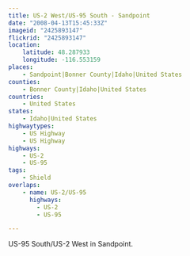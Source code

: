 ```yaml
---
title: US-2 West/US-95 South - Sandpoint
date: "2008-04-13T15:45:33Z"
imageid: "2425893147"
flickrid: "2425893147"
location:
    latitude: 48.287933
    longitude: -116.553159
places:
    - Sandpoint|Bonner County|Idaho|United States
counties:
    - Bonner County|Idaho|United States
countries:
    - United States
states:
    - Idaho|United States
highwaytypes:
    - US Highway
    - US Highway
highways:
    - US-2
    - US-95
tags:
    - Shield
overlaps:
    - name: US-2/US-95
      highways:
        - US-2
        - US-95

---
```

US-95 South/US-2 West in Sandpoint.